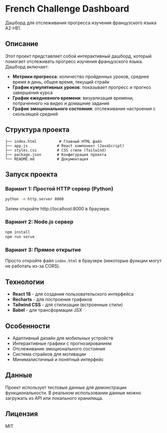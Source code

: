 # French Challenge Dashboard

Дашборд для отслеживания прогресса изучения французского языка A2→B1.

## Описание

Этот проект представляет собой интерактивный дашборд, который помогает отслеживать прогресс изучения французского языка. Дашборд включает:

- **Метрики прогресса**: количество пройденных уроков, среднее время в день, общее время, текущий страйк
- **График кумулятивных уроков**: показывает прогресс и прогноз завершения курса
- **График ежедневного времени**: визуализация времени, потраченного на видео и домашние задания
- **График эмоционального состояния**: отслеживание настроения с скользящей средней

## Структура проекта

```
├── index.html          # Главный HTML файл
├── app.js             # React компонент (JavaScript)
├── styles.css         # CSS стили (Tailwind)
├── package.json       # Конфигурация проекта
└── README.md          # Документация
```

## Запуск проекта

### Вариант 1: Простой HTTP сервер (Python)
```bash
python -m http.server 8000
```
Затем откройте http://localhost:8000 в браузере.

### Вариант 2: Node.js сервер
```bash
npm install
npm run serve
```

### Вариант 3: Прямое открытие
Просто откройте файл `index.html` в браузере (некоторые функции могут не работать из-за CORS).

## Технологии

- **React 18** - для создания пользовательского интерфейса
- **Recharts** - для построения графиков
- **Tailwind CSS** - для стилизации (встроенные стили)
- **Babel** - для трансформации JSX

## Особенности

- Адаптивный дизайн для мобильных устройств
- Интерактивные графики с прогнозированием
- Отслеживание эмоционального состояния
- Система страйков для мотивации
- Минималистичный и понятный интерфейс

## Данные

Проект использует тестовые данные для демонстрации функциональности. В реальном использовании данные можно загружать из API или локального хранилища.

## Лицензия

MIT
